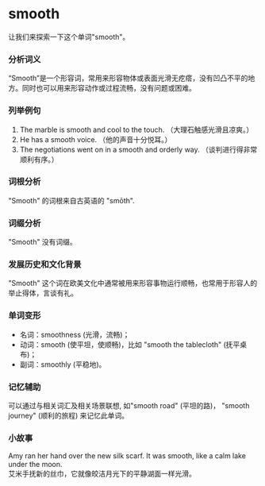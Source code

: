 # smooth

让我们来探索一下这个单词"smooth"。

  

### 分析词义

  

“Smooth”是一个形容词，常用来形容物体或表面光滑无疙瘩，没有凹凸不平的地方。同时也可以用来形容动作或过程流畅，没有问题或困难。

  

### 列举例句

  

1.  The marble is smooth and cool to the touch. （大理石触感光滑且凉爽。）
2.  He has a smooth voice. （他的声音十分悦耳。）
3.  The negotiations went on in a smooth and orderly way. （谈判进行得非常顺利有序。）

  

### 词根分析

  

"Smooth" 的词根来自古英语的 "smōth".

  

### 词缀分析

  

"Smooth" 没有词缀。

  

### 发展历史和文化背景

  

"Smooth" 这个词在欧美文化中通常被用来形容事物运行顺畅，也常用于形容人的举止得体，言谈有礼。

  

### 单词变形

  

*   名词：smoothness (光滑，流畅)；
*   动词：smooth (使平坦，使顺畅)，比如 "smooth the tablecloth" (抚平桌布)；
*   副词：smoothly (平稳地)。

  

### 记忆辅助

  

可以通过与相关词汇及相关场景联想, 如"smooth road" (平坦的路)， "smooth journey" (顺利的旅程) 来记忆此单词。

  

### 小故事

  

Amy ran her hand over the new silk scarf. It was smooth, like a calm lake under the moon.  
艾米手抚新的丝巾，它就像皎洁月光下的平静湖面一样光滑。
